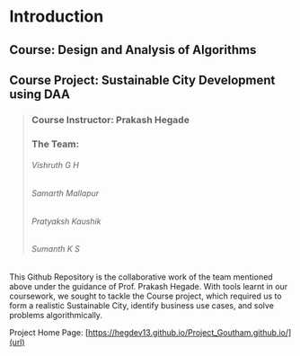 # Introduction
## Course: Design and Analysis of Algorithms
## Course Project: Sustainable City Development using DAA
> ### Course Instructor: Prakash Hegade
> ### The Team: 
  >    ###### Vishruth G H
  >    ###### Samarth Mallapur
  >    ###### Pratyaksh Kaushik
  >    ###### Sumanth K S

This Github Repository is the collaborative work of the team mentioned above under the guidance of Prof. Prakash Hegade.
With tools learnt in our coursework, we sought to tackle the Course project, which required us to form a realistic Sustainable City, identify business use cases, and solve problems algorithmically.

Project Home Page: [https://hegdev13.github.io/Project_Goutham.github.io/](url)
